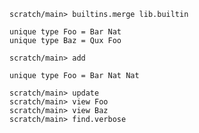 ```ucm:hide
scratch/main> builtins.merge lib.builtin
```

```unison
unique type Foo = Bar Nat
unique type Baz = Qux Foo
```

```ucm
scratch/main> add
```

```unison
unique type Foo = Bar Nat Nat
```

```ucm
scratch/main> update
scratch/main> view Foo
scratch/main> view Baz
scratch/main> find.verbose
```
